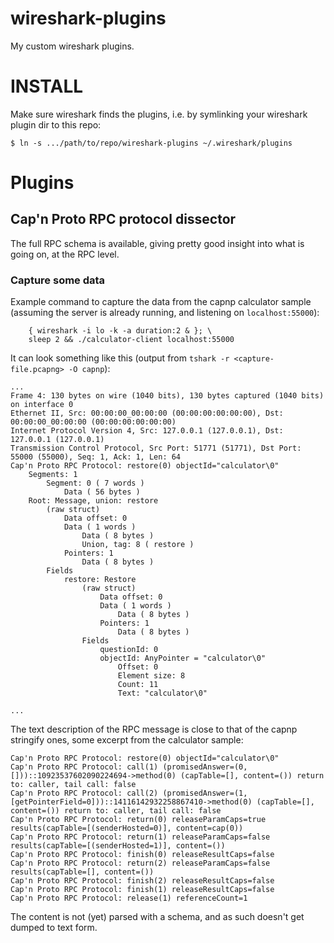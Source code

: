wireshark-plugins
=================

My custom wireshark plugins.


INSTALL
=======

Make sure wireshark finds the plugins, i.e. by symlinking your
wireshark plugin dir to this repo:

```$ ln -s .../path/to/repo/wireshark-plugins ~/.wireshark/plugins```


Plugins
=======


Cap'n Proto RPC protocol dissector
----------------------------------

The full RPC schema is available, giving pretty good insight into what
is going on, at the RPC level.


### Capture some data

Example command to capture the data from the capnp calculator sample
(assuming the server is already running, and listening on
`localhost:55000`):

```
    { wireshark -i lo -k -a duration:2 & }; \
    sleep 2 && ./calculator-client localhost:55000
```

It can look something like this (output from `tshark -r <capture-file.pcapng> -O capnp`):

```
...
Frame 4: 130 bytes on wire (1040 bits), 130 bytes captured (1040 bits) on interface 0
Ethernet II, Src: 00:00:00_00:00:00 (00:00:00:00:00:00), Dst: 00:00:00_00:00:00 (00:00:00:00:00:00)
Internet Protocol Version 4, Src: 127.0.0.1 (127.0.0.1), Dst: 127.0.0.1 (127.0.0.1)
Transmission Control Protocol, Src Port: 51771 (51771), Dst Port: 55000 (55000), Seq: 1, Ack: 1, Len: 64
Cap'n Proto RPC Protocol: restore(0) objectId="calculator\0"
    Segments: 1
        Segment: 0 ( 7 words )
            Data ( 56 bytes )
    Root: Message, union: restore
        (raw struct)
            Data offset: 0
            Data ( 1 words )
                Data ( 8 bytes )
                Union, tag: 8 ( restore )
            Pointers: 1
                Data ( 8 bytes )
        Fields
            restore: Restore
                (raw struct)
                    Data offset: 0
                    Data ( 1 words )
                        Data ( 8 bytes )
                    Pointers: 1
                        Data ( 8 bytes )
                Fields
                    questionId: 0
                    objectId: AnyPointer = "calculator\0"
                        Offset: 0
                        Element size: 8
                        Count: 11
                        Text: "calculator\0"

...
```

The text description of the RPC message is close to that of the capnp stringify ones, some excerpt from the calculator sample:

```
Cap'n Proto RPC Protocol: restore(0) objectId="calculator\0"
Cap'n Proto RPC Protocol: call(1) (promisedAnswer=(0, []))::10923537602090224694->method(0) (capTable=[], content=()) return to: caller, tail call: false
Cap'n Proto RPC Protocol: call(2) (promisedAnswer=(1, [getPointerField=0]))::14116142932258867410->method(0) (capTable=[], content=()) return to: caller, tail call: false
Cap'n Proto RPC Protocol: return(0) releaseParamCaps=true results(capTable=[(senderHosted=0)], content=cap(0))
Cap'n Proto RPC Protocol: return(1) releaseParamCaps=false results(capTable=[(senderHosted=1)], content=())
Cap'n Proto RPC Protocol: finish(0) releaseResultCaps=false
Cap'n Proto RPC Protocol: return(2) releaseParamCaps=false results(capTable=[], content=())
Cap'n Proto RPC Protocol: finish(2) releaseResultCaps=false
Cap'n Proto RPC Protocol: finish(1) releaseResultCaps=false
Cap'n Proto RPC Protocol: release(1) referenceCount=1

```

The content is not (yet) parsed with a schema, and as such doesn't get dumped to text form.
